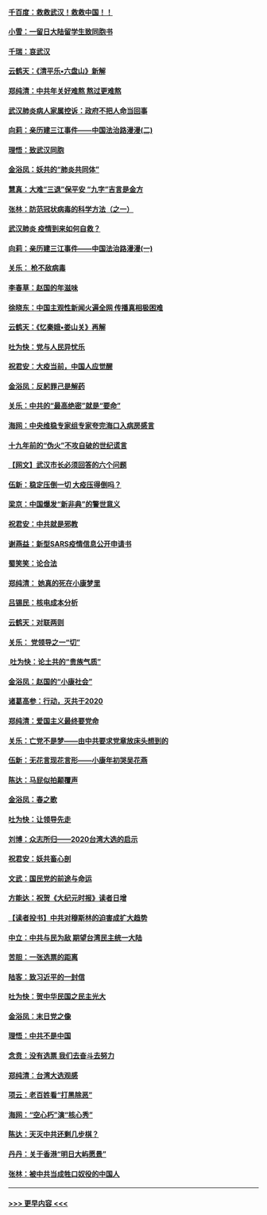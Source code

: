 #### [千百度：救救武汉！救救中国！！](../pages/nsc993/n11836145.md?t=02011455) 
#### [小雪：一留日大陆留学生致同胞书](../pages/nsc993/n11834624.md?t=02011455) 
#### [千瑞：哀武汉](../pages/nsc993/n11833647.md?t=02011455) 
#### [云鹤天：《清平乐▪六盘山》新解](../pages/nsc993/n11833611.md?t=02011455) 
#### [郑纯清：中共年关好难熬 熬过更难熬](../pages/nsc993/n11833489.md?t=02011455) 
#### [武汉肺炎病人家属控诉：政府不把人命当回事](../pages/nsc993/n11833205.md?t=02011455) 
#### [向莉：亲历建三江事件——中国法治路漫漫(二)](../pages/nsc993/n11829102.md?t=02011455) 
#### [理悟：致武汉同胞](../pages/nsc993/n11831522.md?t=02011455) 
#### [金浴凤：妖共的“肺炎共同体”](../pages/nsc993/n11829448.md?t=02011455) 
#### [慧真：大难“三退”保平安 “九字”吉言是金方](../pages/nsc993/n11829501.md?t=02011455) 
#### [张林：防范冠状病毒的科学方法（之一）](../pages/nsc993/n11828618.md?t=02011455) 
#### [武汉肺炎 疫情到来如何自救？](../pages/nsc993/n11827632.md?t=02011455) 
#### [向莉：亲历建三江事件——中国法治路漫漫(一)](../pages/nsc993/n11827190.md?t=02011455) 
#### [关乐： 枪不敌病毒](../pages/nsc993/n11826746.md?t=02011455) 
#### [李春草：赵国的年滋味](../pages/nsc993/n11826321.md?t=02011455) 
#### [徐晓东：中国主观性新闻火遍全网 传播真相极困难](../pages/nsc993/n11826508.md?t=02011455) 
#### [云鹤天：《忆秦娥▪娄山关》再解](../pages/nsc993/n11824682.md?t=02011455) 
#### [吐为快：党与人民异忧乐](../pages/nsc993/n11824660.md?t=02011455) 
#### [祝君安：大疫当前，中国人应觉醒](../pages/nsc993/n11821946.md?t=02011455) 
#### [金浴凤：反躬罪己是解药](../pages/nsc993/n11820280.md?t=02011455) 
#### [关乐：中共的“最高绝密”就是“要命”](../pages/nsc993/n11816946.md?t=02011455) 
#### [海网：中央维稳专家组专家夸完海口入病房感言](../pages/nsc993/n11815138.md?t=02011455) 
#### [十九年前的“伪火”不攻自破的世纪谎言](../pages/nsc993/n11813238.md?t=02011455) 
#### [【网文】武汉市长必须回答的六个问题](../pages/nsc993/n11813848.md?t=02011455) 
#### [伍新：稳定压倒一切 大疫压得倒吗？](../pages/nsc993/n11812634.md?t=02011455) 
#### [梁京：中国爆发“新非典”的警世意义](../pages/nsc993/n11812554.md?t=02011455) 
#### [祝君安：中共就是邪教](../pages/nsc993/n11812431.md?t=02011455) 
#### [谢燕益：新型SARS疫情信息公开申请书](../pages/nsc993/n11808840.md?t=02011455) 
#### [蜀笑笑：论合法](../pages/nsc993/n11808064.md?t=02011455) 
#### [郑纯清： 她真的死在小康梦里](../pages/nsc993/n11806623.md?t=02011455) 
#### [吕锡民：核电成本分析](../pages/nsc993/n11806284.md?t=02011455) 
#### [云鹤天：对联两则](../pages/nsc993/n11805957.md?t=02011455) 
#### [关乐： 党领导之一“切”](../pages/nsc993/n11804505.md?t=02011455) 
#### [ 吐为快：论土共的“贵族气质”](../pages/nsc993/n11804490.md?t=02011455) 
#### [金浴凤：赵国的“小康社会”](../pages/nsc993/n11804452.md?t=02011455) 
#### [诸葛高参：行动，灭共于2020](../pages/nsc993/n11804120.md?t=02011455) 
#### [郑纯清：爱国主义最终要党命](../pages/nsc993/n11802197.md?t=02011455) 
#### [关乐：亡党不是梦——由中共要求党章放床头想到的](../pages/nsc993/n11802156.md?t=02011455) 
#### [伍新：无花言现花言形——小康年初哭吴花燕](../pages/nsc993/n11800044.md?t=02011455) 
#### [陈达：马屁似拍颠覆声](../pages/nsc993/n11800010.md?t=02011455) 
#### [金浴凤：春之歌](../pages/nsc993/n11797687.md?t=02011455) 
#### [吐为快：让领导先走](../pages/nsc993/n11797512.md?t=02011455) 
#### [刘博：众志所归——2020台湾大选的启示](../pages/nsc993/n11796878.md?t=02011455) 
#### [祝君安：妖共畜心剖](../pages/nsc993/n11794273.md?t=02011455) 
#### [文武：国民党的前途与命运](../pages/nsc993/n11794198.md?t=02011455) 
#### [方能达：祝贺《大纪元时报》读者日增](../pages/nsc993/n11793807.md?t=02011455) 
#### [【读者投书】中共对穆斯林的迫害成扩大趋势](../pages/nsc993/n11791371.md?t=02011455) 
#### [中立：中共与民为敌 期望台湾民主统一大陆](../pages/nsc993/n11790392.md?t=02011455) 
#### [苦胆：一张选票的距离](../pages/nsc993/n11788914.md?t=02011455) 
#### [陆客：致习近平的一封信](../pages/nsc993/n11788867.md?t=02011455) 
#### [吐为快：贺中华民国之民主光大](../pages/nsc993/n11788618.md?t=02011455) 
#### [金浴凤：末日党之像](../pages/nsc993/n11787475.md?t=02011455) 
#### [理悟：中共不是中国](../pages/nsc993/n11787463.md?t=02011455) 
#### [念贲：没有选票  我们去奋斗去努力](../pages/nsc993/n11787398.md?t=02011455) 
#### [郑纯清：台湾大选观感](../pages/nsc993/n11786210.md?t=02011455) 
#### [项云：老百姓看“打黑除恶”](../pages/nsc993/n11785398.md?t=02011455) 
#### [海网：“空心朽”演“核心秀”](../pages/nsc993/n11783874.md?t=02011455) 
#### [陈达：天灭中共还剩几步棋？](../pages/nsc993/n11783719.md?t=02011455) 
#### [丹丹：关于香港“明日大屿愿景”](../pages/nsc993/n11783273.md?t=02011455) 
#### [张林：被中共当成牲口奴役的中国人](../pages/nsc993/n11782397.md?t=02011455) 

----
#### [ >>> 更早内容 <<< ](../indexes/nsc993-earlier.md)
